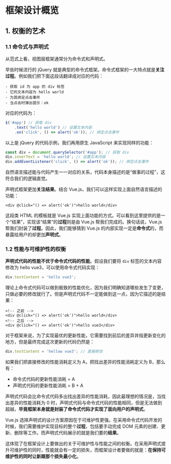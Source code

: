 # 框架设计概览

## 1. 权衡的艺术

### 1.1 命令式与声明式

从范式上看，视图层框架通常分为命令式和声明式。

早些时候流行的 jQuery 就是典型的命令式框架。命令式框架的一大特点就是**关注过程**。例如我们把下面这段话翻译成对应的代码：

``` text
- 获取 id 为 app 的 div 标签
- 它的文本内容为 hello world
- 为其绑定点击事件
- 当点击时弹出提示：ok
```

对应的代码为：

``` javascript
$('#app') // 获取 div
	.text('hello world') // 设置文本内容
	.on('click', () => alert('ok')); // 绑定点击事件
```

以上是 jQuery 的代码示例，我们再用原生 JavaScript 来实现同样的功能：

``` javascript
const div = document.querySelector('#app'); // 获取 div
div.innerText = 'hello world'; // 设置文本内容
div.addEventListener('click', () => alert('ok')); // 绑定点击事件
```

自然语言描述能与代码产生一一对应的关系，代码本身描述的是“做事的过程”，这符合我们的逻辑直觉。

声明式框架更加**关注结果**。结合 Vue.js，我们可以这样实现上面自然语言描述的功能：

``` vue
<div @click="() => alert('ok')">hello world</div>
```

这段类 HTML 的模板就是 Vue.js 实现上面功能的方式。可以看到这里提供的是一个“结果”，实现该“结果”的**过程**则是由 Vue.js 帮我们完成的。换句话说，Vue.js 帮我们封装了**过程**。因此，我们能够猜到 Vue.js 的内部实现一定是**命令式**的，而暴露给用户的却更加**声明式**。

### 1.2 性能与可维护性的权衡

**声明式代码的性能不优于命令式代码的性能**。假设我们要将 `div` 标签的文本内容修改为 hello vue3，可以使用命令式代码实现：

``` javascript
div.textContent = 'hello vue3';
```

理论上命令式代码可以做到极致的性能优化，因为我们明确知道哪些发生了变更，只做必要的修改就行了。但是声明式代码不一定能做到这一点，因为它描述的是结果：

``` vue
<!-- 之前 -->
<div @click="() => alert('ok')">hello world</div>
<!-- 之后 -->
<div @click="() => alert('ok')">hello vue3</div>
```

对于框架来说，为了实现最优的更新性能，它需要找到前后的差异并指更新变化的地方，但是最终完成这次更新的代码仍然是：

``` javascript
div.textContent = 'hellow vue3'; // 直接修改
```

如果我们把直接修改的性能消耗定义为 A，把找出差异的性能消耗定义为 B，那么有：

- 命令式代码的更新性能消耗 = A
- 声明式代码的更新性能消耗 = B + A

声明式代码会比命令式代码多出找出差异的性能消耗，因此最理想的情况是，当找出差异的性能消耗为 0 时，声明式代码与命令式代码的性能相同，但是无法做到超越，**毕竟框架本身就是封装了命令式代码才实现了面向用户的声明式**。

Vue.js 选择声明式的设计方案原因在于可维护性更强。在采用命令式代码开发的时候，我们需要维护实现目标的整个**过程**，包括要手动完成 DOM 元素的创建、更新、删除等工作。而声明式代码展示的就是我们要的**结果**。

这体现了在框架设计上要做出的关于可维护性与性能之间的权衡。在采用声明式提升可维护性的同时，性能就会有一定的损失，而框架设计者要做的就是：**在保持可维护性的同时让新跟那个损失最小化**。
